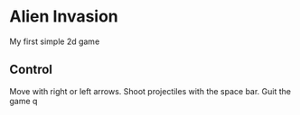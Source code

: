 # Alien Invasion
My first simple 2d game

## Control
Move with right or left arrows. Shoot projectiles with the space bar. Guit the game q
